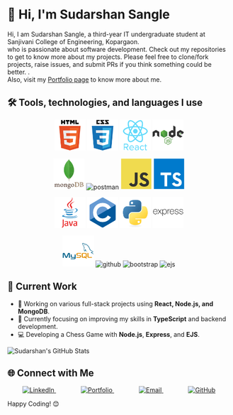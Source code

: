 # 👋 Hi, I'm Sudarshan Sangle

Hi, I am Sudarshan Sangle, a third-year IT undergraduate student at Sanjivani College of Engineering, Kopargaon. <br> who is passionate about software development.
Check out my repositories to get to know more about my projects. Please feel free to clone/fork projects, raise issues, and submit PRs if you think something could be better. .<br> Also, visit my <a href="https://sudarshansangle56.github.io/SudarshanPortfolio">Portfolio page</a> to know more about me.

<link rel="stylesheet" href="https://cdnjs.cloudflare.com/ajax/libs/devicons/2.2.0/devicons.min.css">

## 🛠 Tools, technologies, and languages I use
<p align="center">
  <!-- First row of skills -->
  <img src="https://raw.githubusercontent.com/devicons/devicon/master/icons/html5/html5-original-wordmark.svg" alt="html5" width="70" height="70"/>
  <img src="https://raw.githubusercontent.com/devicons/devicon/master/icons/css3/css3-original-wordmark.svg" alt="css3" width="70" height="70"/>
  <img src="https://raw.githubusercontent.com/devicons/devicon/master/icons/react/react-original-wordmark.svg" alt="react" width="70" height="70"/>
  <img src="https://raw.githubusercontent.com/devicons/devicon/master/icons/nodejs/nodejs-original-wordmark.svg" alt="nodejs" width="70" height="70"/>
</p>
<p align="center">
  <!-- Second row of skills -->
  <img src="https://raw.githubusercontent.com/devicons/devicon/master/icons/mongodb/mongodb-original-wordmark.svg" alt="mongodb" width="70" height="70"/>
  <img src="https://www.vectorlogo.zone/logos/getpostman/getpostman-icon.svg" alt="postman" width="70" height="70"/>
  <img src="https://raw.githubusercontent.com/devicons/devicon/master/icons/javascript/javascript-original.svg" alt="javascript" width="70" height="70"/>
  <img src="https://raw.githubusercontent.com/devicons/devicon/master/icons/typescript/typescript-original.svg" alt="typescript" width="70" height="70"/>
</p>
<p align="center">
  <!-- Third row of skills -->
  <img src="https://raw.githubusercontent.com/devicons/devicon/master/icons/java/java-original-wordmark.svg" alt="java" width="70" height="70"/>
  <img src="https://raw.githubusercontent.com/devicons/devicon/master/icons/c/c-original.svg" alt="c" width="70" height="70"/>
  <img src="https://raw.githubusercontent.com/devicons/devicon/master/icons/python/python-original.svg" alt="python" width="70" height="70"/>
  <img src="https://raw.githubusercontent.com/devicons/devicon/master/icons/express/express-original-wordmark.svg" alt="express" width="70" height="70"/>
</p>
<p align="center">
  <!-- Fourth row of skills -->
  <img src="https://raw.githubusercontent.com/devicons/devicon/master/icons/mysql/mysql-original-wordmark.svg" alt="mysql" width="70" height="70"/>
  <img src="https://cdn.jsdelivr.net/npm/simple-icons@v6/icons/github.svg" alt="github" width="70" height="70"/>
  <img src="https://cdnjs.cloudflare.com/ajax/libs/bootstrap-icons/1.10.0/font/bootstrap-icons.svg" alt="bootstrap" width="70" height="70"/>
  <img src="https://cdn.jsdelivr.net/npm/simple-icons@v6/icons/ejs.svg" alt="ejs" width="70" height="70"/>
</p>

## 🔭 Current Work
- 🚀 Working on various full-stack projects using **React, Node.js, and MongoDB**.
- 🌱 Currently focusing on improving my skills in **TypeScript** and backend development.
- 💻 Developing a Chess Game with **Node.js**, **Express**, and **EJS**.

![Sudarshan's GitHub Stats](https://github-readme-stats.vercel.app/api?username=sudarshansangle56&show_icons=true&theme=radical)

## 🌐 Connect with Me
<p align="center">
  <!-- LinkedIn -->
  <a href="https://www.linkedin.com/in/sudarshan-sangle" target="_blank" rel="noopener noreferrer" style="margin: 0 28px;">
    <img src="https://cdn-icons-png.flaticon.com/512/174/174857.png" alt="LinkedIn" width="40" height="40"/>
  </a>
  <!-- Portfolio -->
  <a href="https://sudarshansangle56.github.io/SudarshanPortfolio" target="_blank" rel="noopener noreferrer" style="margin: 0 28px;">
    <img src="https://cdn-icons-png.flaticon.com/512/609/609053.png" alt="Portfolio" width="40" height="40"/>
  </a>
  <!-- Email -->
  <a href="mailto:sanglesudarshan5701@gmail.com" style="margin: 0 28px;">
    <img src="https://cdn-icons-png.flaticon.com/512/732/732200.png" alt="Email" width="40" height="40"/>
  </a>
  <!-- GitHub -->
  <a href="https://github.com/sudarshansangle56" target="_blank" rel="noopener noreferrer" style="margin: 0 28px;">
    <img src="https://cdn-icons-png.flaticon.com/512/25/25231.png" alt="GitHub" width="40" height="40"/>
  </a>
</p>

Happy Coding! 😊
